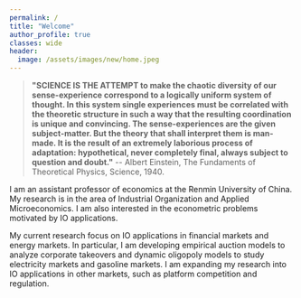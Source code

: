 ```yaml
---
permalink: /
title: "Welcome"
author_profile: true
classes: wide
header:
  image: /assets/images/new/home.jpeg
---
```


>**"SCIENCE IS THE ATTEMPT to make the chaotic diversity of our sense-experience correspond to a logically uniform system of thought. In this system single experiences must be correlated with the theoretic structure in such a way that the resulting coordination is unique and convincing. The sense-experiences are the given subject-matter. But the theory that shall interpret them is man-made. It is the result of an extremely laborious process of adaptation: hypothetical, never completely final, always subject to question and doubt."** -- Albert Einstein, The Fundaments of Theoretical Physics, Science, 1940.

I am an assistant professor of economics at the Renmin University of China. My research is in the area of Industrial Organization and Applied Microeconomics. I am also interested in the econometric problems motivated by IO applications.

My current research focus on IO applications in financial markets and energy markets. In particular, I am developing empirical auction models to analyze corporate takeovers and dynamic oligopoly models to study electricity markets and gasoline markets. I am expanding my research into IO applications in other markets, such as platform competition and regulation.
